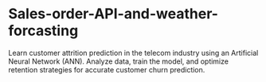 # Sales-order-API-and-weather-forcasting
Learn customer attrition prediction in the telecom industry using an Artificial Neural Network (ANN). Analyze data, train the model, and optimize retention strategies for accurate customer churn prediction.

